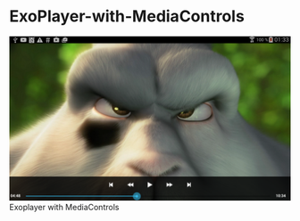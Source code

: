 # ExoPlayer-with-MediaControls

<img src="https://github.com/Foso/foso.github.io/blob/master/img/exoplayer.png" />Exoplayer with MediaControls</img>
